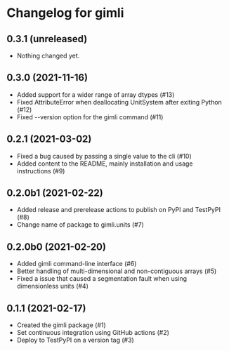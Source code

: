 # Changelog for gimli

## 0.3.1 (unreleased)

- Nothing changed yet.

## 0.3.0 (2021-11-16)

- Added support for a wider range of array dtypes (#13)
- Fixed AttributeError when deallocating UnitSystem after exiting Python (#12)
- Fixed --version option for the gimli command (#11)

## 0.2.1 (2021-03-02)

- Fixed a bug caused by passing a single value to the cli (#10)
- Added content to the README, mainly installation and usage instructions (#9)

## 0.2.0b1 (2021-02-22)

- Added release and prerelease actions to publish on PyPI and TestPyPI (#8)
- Change name of package to gimli.units (#7)

## 0.2.0b0 (2021-02-20)

- Added gimli command-line interface (#6)
- Better handling of multi-dimensional and non-contiguous arrays (#5)
- Fixed a issue that caused a segmentation fault when using dimensionless units (#4)

## 0.1.1 (2021-02-17)

- Created the gimli package (#1)
- Set continuous integration using GitHub actions (#2)
- Deploy to TestPyPI on a version tag (#3)
